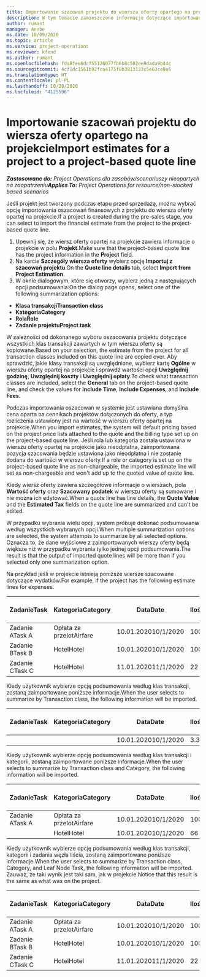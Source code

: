 ```yaml
---
title: Importowanie szacowań projektu do wiersza oferty opartego na projekcie
description: W tym temacie zamieszczono informacje dotyczące importowania szacunków z projektu do wiersza oferty.
author: rumant
manager: Annbe
ms.date: 10/09/2020
ms.topic: article
ms.service: project-operations
ms.reviewer: kfend
ms.author: rumant
ms.openlocfilehash: fda8fee6dcf55126077fb6b8c502ee9dada9b44c
ms.sourcegitcommit: 4cf1dc1561b92fca4175f0b3813133c5e63ce8e6
ms.translationtype: HT
ms.contentlocale: pl-PL
ms.lasthandoff: 10/28/2020
ms.locfileid: "4125596"
---
```

# <a name="import-estimates-for-a-project-to-a-project-based-quote-line"></a><span data-ttu-id="a4e13-103">Importowanie szacowań projektu do wiersza oferty opartego na projekcie</span><span class="sxs-lookup"><span data-stu-id="a4e13-103">Import estimates for a project to a project-based quote line</span></span>

<span data-ttu-id="a4e13-104">_**Zastosowane do:** Project Operations dla zasobów/scenariuszy nieopartych na zaopatrzeniu_</span><span class="sxs-lookup"><span data-stu-id="a4e13-104">_**Applies To:** Project Operations for resource/non-stocked based scenarios_</span></span>


<span data-ttu-id="a4e13-105">Jeśli projekt jest tworzony podczas etapu przed sprzedażą, można wybrać opcję importowania oszacowań finansowych z projektu do wiersza oferty opartej na projekcie.</span><span class="sxs-lookup"><span data-stu-id="a4e13-105">If a project is created during the pre-sales stage, you can select to import the financial estimate from the project to the project-based quote line.</span></span>

1. <span data-ttu-id="a4e13-106">Upewnij się, że wiersz oferty opartej na projekcie zawiera informacje o projekcie w polu **Projekt**.</span><span class="sxs-lookup"><span data-stu-id="a4e13-106">Make sure that the project-based quote line has the project information in the **Project** field.</span></span>
2. <span data-ttu-id="a4e13-107">Na karcie **Szczegóły wiersza oferty** wybierz opcję **Importuj z szacowań projektu**.</span><span class="sxs-lookup"><span data-stu-id="a4e13-107">On the **Quote line details** tab, select **Import from Project Estimation**.</span></span>
3. <span data-ttu-id="a4e13-108">W oknie dialogowym, które się otworzy, wybierz jedną z następujących opcji podsumowania:</span><span class="sxs-lookup"><span data-stu-id="a4e13-108">On the dialog page opens, select one of the following summarization options:</span></span>

  - <span data-ttu-id="a4e13-109">**Klasa transakcji**</span><span class="sxs-lookup"><span data-stu-id="a4e13-109">**Transaction class**</span></span>
  - <span data-ttu-id="a4e13-110">**Kategoria**</span><span class="sxs-lookup"><span data-stu-id="a4e13-110">**Category**</span></span>
  - <span data-ttu-id="a4e13-111">**Rola**</span><span class="sxs-lookup"><span data-stu-id="a4e13-111">**Role**</span></span> 
  - <span data-ttu-id="a4e13-112">**Zadanie projektu**</span><span class="sxs-lookup"><span data-stu-id="a4e13-112">**Project task**</span></span>

<span data-ttu-id="a4e13-113">W zależności od dokonanego wyboru oszacowania projektu dotyczące wszystkich klas transakcji zawartych w tym wierszu oferty są kopiowane.</span><span class="sxs-lookup"><span data-stu-id="a4e13-113">Based on your selection, the estimate from the project for all transaction classes included on this quote line are copied over.</span></span> <span data-ttu-id="a4e13-114">Aby sprawdzić, jakie klasy transakcji są uwzględnione, wybierz kartę **Ogólne** w wierszu oferty opartej na projekcie i sprawdź wartości opcji **Uwzględnij godzinę**, **Uwzględnij koszty** i **Uwzględnij opłaty**.</span><span class="sxs-lookup"><span data-stu-id="a4e13-114">To check what transaction classes are included, select the **General** tab on the project-based quote line, and check the values for **Include Time**, **Include Expenses**, and **Include Fees**.</span></span>

<span data-ttu-id="a4e13-115">Podczas importowania oszacowań w systemie jest ustawiana domyślna cena oparta na cennikach projektów dołączonych do oferty, a typ rozliczenia ustawiony jest na wartość w wierszu oferty opartej na projekcie.</span><span class="sxs-lookup"><span data-stu-id="a4e13-115">When you import estimates, the system will default pricing based on the project price lists attached to the quote and the billing type set up on the project-based quote line.</span></span> <span data-ttu-id="a4e13-116">Jeśli rola lub kategoria została ustawiona w wierszu oferty opartej na projekcie jako nieodpłatna, zaimportowana pozycja szacowania będzie ustawiona jako nieodpłatna i nie zostanie dodana do wartości w wierszu oferty.</span><span class="sxs-lookup"><span data-stu-id="a4e13-116">If a role or category is set up on the project-based quote line as non-chargeable, the imported estimate line will set as non-chargeable and won't add up to the quoted value of quote line.</span></span>

<span data-ttu-id="a4e13-117">Kiedy wiersz oferty zawiera szczegółowe informacje o wierszach, pola **Wartość oferty** oraz **Szacowany podatek** w wierszu oferty są sumowane i nie można ich edytować.</span><span class="sxs-lookup"><span data-stu-id="a4e13-117">When a quote line has line details, the **Quote Value** and the **Estimated Tax** fields on the quote line are summarized and can't be edited.</span></span>

<span data-ttu-id="a4e13-118">W przypadku wybrania wielu opcji, system próbuje dokonać podsumowania według wszystkich wybranych opcji.</span><span class="sxs-lookup"><span data-stu-id="a4e13-118">When multiple summarization options are selected, the system attempts to summarize by all selected options.</span></span> <span data-ttu-id="a4e13-119">Oznacza to, że dane wyjściowe z zaimportowanych wierszy oferty będą większe niż w przypadku wybrania tylko jednej opcji podsumowania.</span><span class="sxs-lookup"><span data-stu-id="a4e13-119">The result is that the output of imported quote lines will be more than if you selected only one summarization option.</span></span>

<span data-ttu-id="a4e13-120">Na przykład jeśli w projekcie istnieją poniższe wiersze szacowane dotyczące wydatków.</span><span class="sxs-lookup"><span data-stu-id="a4e13-120">For example, if the project has the following estimate lines for expenses.</span></span>

| <span data-ttu-id="a4e13-121">Zadanie</span><span class="sxs-lookup"><span data-stu-id="a4e13-121">Task</span></span> | <span data-ttu-id="a4e13-122">Kategoria</span><span class="sxs-lookup"><span data-stu-id="a4e13-122">Category</span></span> | <span data-ttu-id="a4e13-123">Data</span><span class="sxs-lookup"><span data-stu-id="a4e13-123">Date</span></span> | <span data-ttu-id="a4e13-124">Ilość</span><span class="sxs-lookup"><span data-stu-id="a4e13-124">Quantity</span></span> | <span data-ttu-id="a4e13-125">Cena jednostkowa</span><span class="sxs-lookup"><span data-stu-id="a4e13-125">Unit price</span></span> | <span data-ttu-id="a4e13-126">Kwota</span><span class="sxs-lookup"><span data-stu-id="a4e13-126">Amount</span></span> |
| --- | --- | --- | --- | --- | --- |
| <span data-ttu-id="a4e13-127">Zadanie A</span><span class="sxs-lookup"><span data-stu-id="a4e13-127">Task A</span></span> | <span data-ttu-id="a4e13-128">Opłata za przelot</span><span class="sxs-lookup"><span data-stu-id="a4e13-128">Airfare</span></span> | <span data-ttu-id="a4e13-129">10.01.2020</span><span class="sxs-lookup"><span data-stu-id="a4e13-129">10/1/2020</span></span> | <span data-ttu-id="a4e13-130">100</span><span class="sxs-lookup"><span data-stu-id="a4e13-130">4</span></span> | <span data-ttu-id="a4e13-131">400</span><span class="sxs-lookup"><span data-stu-id="a4e13-131">400</span></span> | <span data-ttu-id="a4e13-132">1600</span><span class="sxs-lookup"><span data-stu-id="a4e13-132">1600</span></span> |
| <span data-ttu-id="a4e13-133">Zadanie B</span><span class="sxs-lookup"><span data-stu-id="a4e13-133">Task B</span></span> | <span data-ttu-id="a4e13-134">Hotel</span><span class="sxs-lookup"><span data-stu-id="a4e13-134">Hotel</span></span> | <span data-ttu-id="a4e13-135">10.01.2020</span><span class="sxs-lookup"><span data-stu-id="a4e13-135">10/1/2020</span></span> | <span data-ttu-id="a4e13-136">100</span><span class="sxs-lookup"><span data-stu-id="a4e13-136">4</span></span> | <span data-ttu-id="a4e13-137">200</span><span class="sxs-lookup"><span data-stu-id="a4e13-137">200</span></span> | <span data-ttu-id="a4e13-138">800</span><span class="sxs-lookup"><span data-stu-id="a4e13-138">800</span></span> |
| <span data-ttu-id="a4e13-139">Zadanie C</span><span class="sxs-lookup"><span data-stu-id="a4e13-139">Task C</span></span> | <span data-ttu-id="a4e13-140">Hotel</span><span class="sxs-lookup"><span data-stu-id="a4e13-140">Hotel</span></span> | <span data-ttu-id="a4e13-141">11.01.2020</span><span class="sxs-lookup"><span data-stu-id="a4e13-141">11/1/2020</span></span> | <span data-ttu-id="a4e13-142">2</span><span class="sxs-lookup"><span data-stu-id="a4e13-142">2</span></span> | <span data-ttu-id="a4e13-143">200</span><span class="sxs-lookup"><span data-stu-id="a4e13-143">200</span></span> | <span data-ttu-id="a4e13-144">400</span><span class="sxs-lookup"><span data-stu-id="a4e13-144">400</span></span> |

<span data-ttu-id="a4e13-145">Kiedy użytkownik wybierze opcję podsumowania według klas transakcji, zostaną zaimportowane poniższe informacje.</span><span class="sxs-lookup"><span data-stu-id="a4e13-145">When the user selects to summarize by Transaction class, the following information will be imported.</span></span>

| <span data-ttu-id="a4e13-146">Zadanie</span><span class="sxs-lookup"><span data-stu-id="a4e13-146">Task</span></span> | <span data-ttu-id="a4e13-147">Kategoria</span><span class="sxs-lookup"><span data-stu-id="a4e13-147">Category</span></span> | <span data-ttu-id="a4e13-148">Data</span><span class="sxs-lookup"><span data-stu-id="a4e13-148">Date</span></span> | <span data-ttu-id="a4e13-149">Ilość</span><span class="sxs-lookup"><span data-stu-id="a4e13-149">Quantity</span></span> | <span data-ttu-id="a4e13-150">Cena jednostkowa</span><span class="sxs-lookup"><span data-stu-id="a4e13-150">Unit price</span></span> | <span data-ttu-id="a4e13-151">Kwota</span><span class="sxs-lookup"><span data-stu-id="a4e13-151">Amount</span></span> |
| --- | --- | --- | --- | --- | --- |
| | | <span data-ttu-id="a4e13-152">10.01.2020</span><span class="sxs-lookup"><span data-stu-id="a4e13-152">10/1/2020</span></span> | <span data-ttu-id="a4e13-153">3.34</span><span class="sxs-lookup"><span data-stu-id="a4e13-153">3.34</span></span> | <span data-ttu-id="a4e13-154">840</span><span class="sxs-lookup"><span data-stu-id="a4e13-154">840</span></span> | <span data-ttu-id="a4e13-155">2800</span><span class="sxs-lookup"><span data-stu-id="a4e13-155">2800</span></span> |

<span data-ttu-id="a4e13-156">Kiedy użytkownik wybierze opcję podsumowania według klas transakcji i kategorii, zostaną zaimportowane poniższe informacje.</span><span class="sxs-lookup"><span data-stu-id="a4e13-156">When the user selects to summarize by Transaction class and Category, the following information will be imported.</span></span>

| <span data-ttu-id="a4e13-157">Zadanie</span><span class="sxs-lookup"><span data-stu-id="a4e13-157">Task</span></span> | <span data-ttu-id="a4e13-158">Kategoria</span><span class="sxs-lookup"><span data-stu-id="a4e13-158">Category</span></span> | <span data-ttu-id="a4e13-159">Data</span><span class="sxs-lookup"><span data-stu-id="a4e13-159">Date</span></span> | <span data-ttu-id="a4e13-160">Ilość</span><span class="sxs-lookup"><span data-stu-id="a4e13-160">Quantity</span></span> | <span data-ttu-id="a4e13-161">Cena jednostkowa</span><span class="sxs-lookup"><span data-stu-id="a4e13-161">Unit price</span></span> | <span data-ttu-id="a4e13-162">Kwota</span><span class="sxs-lookup"><span data-stu-id="a4e13-162">Amount</span></span> |
| --- | --- | --- | --- | --- | --- |
| <span data-ttu-id="a4e13-163">Zadanie A</span><span class="sxs-lookup"><span data-stu-id="a4e13-163">Task A</span></span> | <span data-ttu-id="a4e13-164">Opłata za przelot</span><span class="sxs-lookup"><span data-stu-id="a4e13-164">Airfare</span></span> | <span data-ttu-id="a4e13-165">10.01.2020</span><span class="sxs-lookup"><span data-stu-id="a4e13-165">10/1/2020</span></span> | <span data-ttu-id="a4e13-166">100</span><span class="sxs-lookup"><span data-stu-id="a4e13-166">4</span></span> | <span data-ttu-id="a4e13-167">400</span><span class="sxs-lookup"><span data-stu-id="a4e13-167">400</span></span> | <span data-ttu-id="a4e13-168">1600</span><span class="sxs-lookup"><span data-stu-id="a4e13-168">1600</span></span> |
| | <span data-ttu-id="a4e13-169">Hotel</span><span class="sxs-lookup"><span data-stu-id="a4e13-169">Hotel</span></span> | <span data-ttu-id="a4e13-170">10.01.2020</span><span class="sxs-lookup"><span data-stu-id="a4e13-170">10/1/2020</span></span> | <span data-ttu-id="a4e13-171">6</span><span class="sxs-lookup"><span data-stu-id="a4e13-171">6</span></span> | <span data-ttu-id="a4e13-172">200</span><span class="sxs-lookup"><span data-stu-id="a4e13-172">200</span></span> | <span data-ttu-id="a4e13-173">1200</span><span class="sxs-lookup"><span data-stu-id="a4e13-173">1200</span></span> |

<span data-ttu-id="a4e13-174">Kiedy użytkownik wybierze opcję podsumowania według klas transakcji, kategorii i zadania węzła liścia, zostaną zaimportowane poniższe informacje.</span><span class="sxs-lookup"><span data-stu-id="a4e13-174">When the user selects to summarize by Transaction class, Category, and Leaf Node Task, the following information will be imported.</span></span> <span data-ttu-id="a4e13-175">Zauważ, że taki wynik jest taki sam, jak w projekcie.</span><span class="sxs-lookup"><span data-stu-id="a4e13-175">Notice that this result is the same as what was on the project.</span></span>

| <span data-ttu-id="a4e13-176">Zadanie</span><span class="sxs-lookup"><span data-stu-id="a4e13-176">Task</span></span> | <span data-ttu-id="a4e13-177">Kategoria</span><span class="sxs-lookup"><span data-stu-id="a4e13-177">Category</span></span> | <span data-ttu-id="a4e13-178">Data</span><span class="sxs-lookup"><span data-stu-id="a4e13-178">Date</span></span> | <span data-ttu-id="a4e13-179">Ilość</span><span class="sxs-lookup"><span data-stu-id="a4e13-179">Quantity</span></span> | <span data-ttu-id="a4e13-180">Cena jednostkowa</span><span class="sxs-lookup"><span data-stu-id="a4e13-180">Unit price</span></span> | <span data-ttu-id="a4e13-181">Kwota</span><span class="sxs-lookup"><span data-stu-id="a4e13-181">Amount</span></span> |
| --- | --- | --- | --- | --- | --- |
| <span data-ttu-id="a4e13-182">Zadanie A</span><span class="sxs-lookup"><span data-stu-id="a4e13-182">Task A</span></span> | <span data-ttu-id="a4e13-183">Opłata za przelot</span><span class="sxs-lookup"><span data-stu-id="a4e13-183">Airfare</span></span> | <span data-ttu-id="a4e13-184">10.01.2020</span><span class="sxs-lookup"><span data-stu-id="a4e13-184">10/1/2020</span></span> | <span data-ttu-id="a4e13-185">100</span><span class="sxs-lookup"><span data-stu-id="a4e13-185">4</span></span> | <span data-ttu-id="a4e13-186">400</span><span class="sxs-lookup"><span data-stu-id="a4e13-186">400</span></span> | <span data-ttu-id="a4e13-187">1600</span><span class="sxs-lookup"><span data-stu-id="a4e13-187">1600</span></span> |
| <span data-ttu-id="a4e13-188">Zadanie B</span><span class="sxs-lookup"><span data-stu-id="a4e13-188">Task B</span></span> | <span data-ttu-id="a4e13-189">Hotel</span><span class="sxs-lookup"><span data-stu-id="a4e13-189">Hotel</span></span> | <span data-ttu-id="a4e13-190">10.01.2020</span><span class="sxs-lookup"><span data-stu-id="a4e13-190">10/1/2020</span></span> | <span data-ttu-id="a4e13-191">100</span><span class="sxs-lookup"><span data-stu-id="a4e13-191">4</span></span> | <span data-ttu-id="a4e13-192">200</span><span class="sxs-lookup"><span data-stu-id="a4e13-192">200</span></span> | <span data-ttu-id="a4e13-193">800</span><span class="sxs-lookup"><span data-stu-id="a4e13-193">800</span></span> |
| <span data-ttu-id="a4e13-194">Zadanie C</span><span class="sxs-lookup"><span data-stu-id="a4e13-194">Task C</span></span> | <span data-ttu-id="a4e13-195">Hotel</span><span class="sxs-lookup"><span data-stu-id="a4e13-195">Hotel</span></span> | <span data-ttu-id="a4e13-196">11.01.2020</span><span class="sxs-lookup"><span data-stu-id="a4e13-196">11/1/2020</span></span> | <span data-ttu-id="a4e13-197">2</span><span class="sxs-lookup"><span data-stu-id="a4e13-197">2</span></span> | <span data-ttu-id="a4e13-198">200</span><span class="sxs-lookup"><span data-stu-id="a4e13-198">200</span></span> | <span data-ttu-id="a4e13-199">400</span><span class="sxs-lookup"><span data-stu-id="a4e13-199">400</span></span> |
